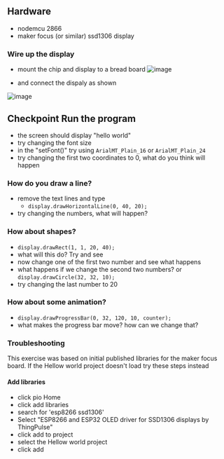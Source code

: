 ## Hardware 
- nodemcu 2866
- maker focus (or similar) ssd1306 display
### Wire up the display 
- mount the chip and display to a bread board 
![image](https://user-images.githubusercontent.com/20483619/169121210-d8eda466-2b1d-4b4a-9aca-6b1b6363d88f.png)

- and connect the dispaly as shown

![image](https://user-images.githubusercontent.com/20483619/169120605-9e6c0a78-203f-4a8c-90f0-8fa44f1eb1e5.png)

## Checkpoint Run the program
- the screen should display "hello world"
 - try changing the font size 
  - in the "setFont()" try using `ArialMT_Plain_16` or `ArialMT_Plain_24`
 - try changing the first two coordinates to 0, what do you think will happen
### How do you draw a line?
- remove the text lines and type
  - `display.drawHorizontalLine(0, 40, 20);`
- try changing the numbers, what will happen?
### How about shapes?
- `display.drawRect(1, 1, 20, 40);` 
 - what will this do? Try and see
 - now change one of the first two number and see what happens
 - what happens if we change the second two numbers? 
 or
 `display.drawCircle(32, 32, 10);` 
 - try changing the last number to 20

### How about some animation?
- `display.drawProgressBar(0, 32, 120, 10, counter);`
 - what makes the progress bar move? how can we change that?

### Troubleshooting
This exercise was based on initial published libraries for the maker focus board. If the Hellow world project doesn't load try these steps instead
#### Add libraries
 - click pio Home
 - click add libraries
 - search for 'esp8266 ssd1306'
 - Select "ESP8266 and ESP32 OLED driver for SSD1306 displays by ThingPulse"
 - click add to project
  - select the Hellow world project
  - click add
